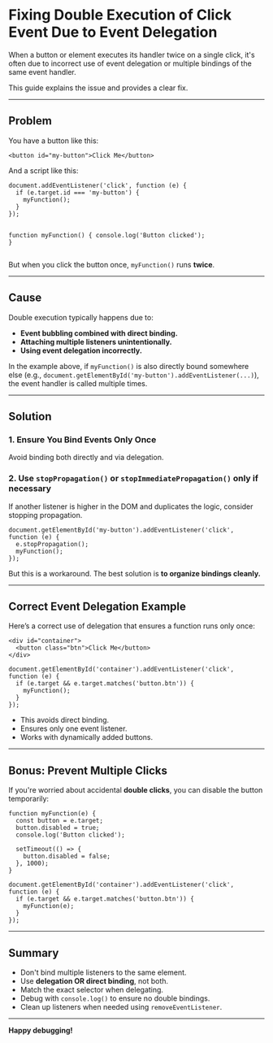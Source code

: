 

  <h1>Fixing Double Execution of Click Event Due to Event Delegation</h1>

  <p>When a button or element executes its handler twice on a single click, it's often due to incorrect use of event delegation or multiple bindings of the same event handler.</p>
  <p>This guide explains the issue and provides a clear fix.</p>

  <hr>

  <h2>Problem</h2>

  <p>You have a button like this:</p>
  <pre><code>&lt;button id="my-button"&gt;Click Me&lt;/button&gt;</code></pre>

  <p>And a script like this:</p>
  <pre><code>document.addEventListener('click', function (e) {
  if (e.target.id === 'my-button') {
    myFunction();
  }
});

function myFunction() {
  console.log('Button clicked');
}</code></pre>

  <p>But when you click the button once, <code>myFunction()</code> runs <strong>twice</strong>.</p>

  <hr>

  <h2>Cause</h2>

  <p>Double execution typically happens due to:</p>
  <ul>
    <li><strong>Event bubbling combined with direct binding.</strong></li>
    <li><strong>Attaching multiple listeners unintentionally.</strong></li>
    <li><strong>Using event delegation incorrectly.</strong></li>
  </ul>

  <p>In the example above, if <code>myFunction()</code> is also directly bound somewhere else (e.g., <code>document.getElementById('my-button').addEventListener(...)</code>), the event handler is called multiple times.</p>

  <hr>

  <h2>Solution</h2>

  <h3>1. Ensure You Bind Events Only Once</h3>
  <p>Avoid binding both directly and via delegation.</p>

  <h3>2. Use <code>stopPropagation()</code> or <code>stopImmediatePropagation()</code> <strong>only if necessary</strong></h3>
  <p>If another listener is higher in the DOM and duplicates the logic, consider stopping propagation.</p>

  <pre><code>document.getElementById('my-button').addEventListener('click', function (e) {
  e.stopPropagation();
  myFunction();
});</code></pre>

  <p>But this is a workaround. The best solution is <strong>to organize bindings cleanly.</strong></p>

  <hr>

  <h2>Correct Event Delegation Example</h2>

  <p>Here’s a correct use of delegation that ensures a function runs only once:</p>

  <pre><code>&lt;div id="container"&gt;
  &lt;button class="btn"&gt;Click Me&lt;/button&gt;
&lt;/div&gt;</code></pre>

  <pre><code>document.getElementById('container').addEventListener('click', function (e) {
  if (e.target && e.target.matches('button.btn')) {
    myFunction();
  }
});</code></pre>

  <ul>
    <li>This avoids direct binding.</li>
    <li>Ensures only one event listener.</li>
    <li>Works with dynamically added buttons.</li>
  </ul>

  <hr>

  <h2>Bonus: Prevent Multiple Clicks</h2>

  <p>If you're worried about accidental <strong>double clicks</strong>, you can disable the button temporarily:</p>

  <pre><code>function myFunction(e) {
  const button = e.target;
  button.disabled = true;
  console.log('Button clicked');

  setTimeout(() =&gt; {
    button.disabled = false;
  }, 1000);
}

document.getElementById('container').addEventListener('click', function (e) {
  if (e.target && e.target.matches('button.btn')) {
    myFunction(e);
  }
});</code></pre>

  <hr>

  <h2>Summary</h2>

  <ul>
    <li>Don't bind multiple listeners to the same element.</li>
    <li>Use <strong>delegation OR direct binding</strong>, not both.</li>
    <li>Match the exact selector when delegating.</li>
    <li>Debug with <code>console.log()</code> to ensure no double bindings.</li>
    <li>Clean up listeners when needed using <code>removeEventListener</code>.</li>
  </ul>

  <hr>

  <p><strong>Happy debugging!</strong></p>

